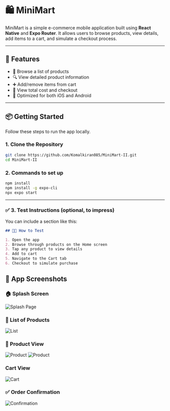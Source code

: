 # 🛍️ MiniMart

MiniMart is a simple e-commerce mobile application built using **React Native** and **Expo Router**. It allows users to browse products, view details, add items to a cart, and simulate a checkout process.

---

## 🚀 Features

- 🛒 Browse a list of products
- 🔍 View detailed product information
- ➕ Add/remove items from cart
- 🧾 View total cost and checkout
- 📱 Optimized for both iOS and Android

---

## 📦 Getting Started

Follow these steps to run the app locally.

### 1. Clone the Repository

```bash
git clone https://github.com/Komalkiran085/MiniMart-II.git
cd MiniMart-II
```

### 2. Commands to set up

```bash
npm install
npm install -g expo-cli
npx expo start
```


---

### ✅ **3. Test Instructions (optional, to impress)**

You can include a section like this:

```markdown
## 👨‍💻 How to Test

1. Open the app
2. Browse through products on the Home screen
3. Tap any product to view details
4. Add to cart
5. Navigate to the Cart tab
6. Checkout to simulate purchase
```

## 📸 App Screenshots

### 🏠 Splash Screen
![Splash Page](./screenshots/Image1.jpg)

### 📄 List of Products
![List](./screenshots/Image2.jpg)

### 🛒 Product View
![Product](./screenshots/Image3.jpg)
![Product](./screenshots/Image4.jpg)

### Cart View
![Cart](./screenshots/Image5.jpg)

### ✅ Order Confirmation
![Confirmation](./screenshots/Image6.jpg)
